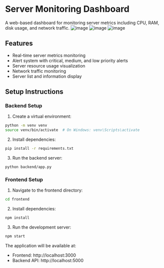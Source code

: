 
# Server Monitoring Dashboard
A web-based dashboard for monitoring server metrics including CPU, RAM, disk usage, and network traffic.
![image](https://github.com/user-attachments/assets/8bce773c-0023-4141-b783-b185f3bafb73)
![image](https://github.com/user-attachments/assets/c8d0386d-f972-4e47-8e8a-1f637e2b28bb)
![image](https://github.com/user-attachments/assets/1245a731-39aa-453f-b0fe-100d1b646519)

## Features

- Real-time server metrics monitoring
- Alert system with critical, medium, and low priority alerts
- Server resource usage visualization
- Network traffic monitoring
- Server list and information display

## Setup Instructions

### Backend Setup

1. Create a virtual environment:
```bash
python -m venv venv
source venv/bin/activate  # On Windows: venv\Scripts\activate
```

2. Install dependencies:
```bash
pip install -r requirements.txt
```

3. Run the backend server:
```bash
python backend/app.py
```

### Frontend Setup

1. Navigate to the frontend directory:
```bash
cd frontend
```

2. Install dependencies:
```bash
npm install
```

3. Run the development server:
```bash
npm start
```

The application will be available at:
- Frontend: http://localhost:3000
- Backend API: http://localhost:5000 

